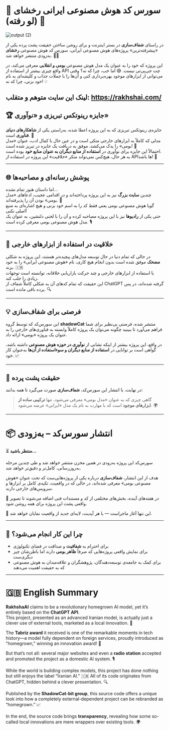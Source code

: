 # 🤖 سورس کد هوش مصنوعی ایرانی رخشای (لو رفته) 🚨

![output (2)](https://github.com/user-attachments/assets/41e6a251-ae69-476f-b796-3f0f059e43fe)


در راستای **شفاف‌سازی** در بستر اینترنت و برای روشن ساختن حقیقت پشت پرده یکی از «پیشرفته‌ترین» پروژه‌های هوش مصنوعی ایرانی، سورس کد هوش مصنوعی **رخشای** به‌زودی منتشر خواهد شد. 🕵️‍♂️

این پروژه که خود را به عنوان یک مدل هوش مصنوعی **بومی و انقلابی** معرفی می‌کند، در واقع چیزی بیشتر از استفاده از API چت جی‌پی‌تی نیست. 😅 اما خب، چرا که نه؟ وقتی می‌توانی از ابزارهای موجود بهره‌برداری کنی و آن‌ها را با جملات جذاب و کلیشه‌ای به نام خود بزنی، چرا که نه! 💡

لینک این سایت متوهم و متقلب: https://rakhshai.com/
---

## 🏆 جایزه رینوتکس تبریزی و «نوآوری»

جایزه‌ی رینوتکس تبریزی که به این پروژه اعطا شده، به‌راستی یکی از **شاهکارهای دنیای فناوری** است. 🤯  
مدلی که کاملاً به ابزارهای خارجی متکی است و در عین حال با کمال ادب، عنوان «مدل بومی» را یدک می‌کشد، موفق به دریافت یک جایزه در تبریز شده است! 🏅  
احتمالاً این جایزه برای نوآوری در **استفاده از منابع دیگران به عنوان منابع خود** بوده است.  
به هر حال، هیچ‌کس نمی‌تواند منکر «خلاقیت» این پروژه در استفاده از APIها باشد! 🔧

---

## 🌐 پوشش رسانه‌ای و مصاحبه‌ها

اما داستان هنوز تمام نشده...  
چندین **سایت بزرگ** نیز به این پروژه پرداخته‌اند و در اقدامی عجیب، ادعاهای «مدل بومی» بودن آن را پذیرفته‌اند. 🤨  
گویا هوش مصنوعی بومی یعنی فقط کد را به اسم خود بزنی و هیچ اشاره‌ای به منبع اصلی نکنی!  
حتی یکی از **رادیوها** نیز با این پروژه مصاحبه کرده و آن را با لحنی دلنشین، به عنوان یک مدل هوش مصنوعی بومی معرفی کرده است. 🎙️

---

## 🧠 خلاقیت در استفاده از ابزارهای خارجی

در حالی که تمام دنیا در حال توسعه مدل‌های پیچیده‌تر هستند، این پروژه به شکلی **مضحک** موفق شده است بدون انجام هیچ کاری، نام «هوش مصنوعی ایرانی» را به خود بزند. 🇮🇷  
با استفاده از ابزارهای خارجی و چند حرکت بازاریابی خلاقانه، توانسته است توجهات زیادی را جلب کند.  
این حقیقت که تمام کدهای آن به شکلی کاملاً شفاف از ChatGPT گرفته شده‌اند، در پس پرده باقی مانده است. 🔍

---

## 💡 فرصتی برای شفاف‌سازی

این سورس‌کد که توسط گروه **shadowCat** منتشر شده، فرصتی بی‌نظیر برای شما فراهم می‌آورد تا ببینید چگونه می‌توان یک پروژه کاملاً وابسته به فناوری‌های خارجی را به عنوان یک پروژه «بومی» ارائه داد.  

در واقع، این پروژه بیشتر از اینکه نشانی از **نوآوری در حوزه هوش مصنوعی** داشته باشد، گواهی است بر توانایی در **استفاده از منابع دیگران و سوء‌استفاده از آن‌ها** به‌عنوان کار خود. 📈

---

## 🧐 حقیقت پشت پرده

در نهایت، با انتشار این سورس‌کد، **شفاف‌سازی** صورت می‌گیرد تا همه بدانند:

> گاهی چیزی که به عنوان «مدل بومی» معرفی می‌شود، تنها **ترکیبی ساده از ابزارهای موجود** است که با مهارت به نام یک مدل «ایرانی» عرضه می‌شود. 🌍
---

# 📦 انتشار سورس‌کد – به‌زودی

⏳ **منتظر باشید...**

سورس‌کد این پروژه به‌زودی در همین مخزن منتشر خواهد شد و طی چندین مرحله به‌روزرسانی، کامل‌تر و دقیق‌تر خواهد شد.

هدف از این انتشار، **شفاف‌سازی** درباره یکی از پروژه‌هایی‌ست که تحت عنوان «هوش مصنوعی بومی» معرفی شده‌اند، در حالی که در واقعیت، تکیه‌ی کامل بر ابزارها و سرویس‌های خارجی دارند.

🧩 در هفته‌های آینده، بخش‌های مختلفی از کد و مستندات فنی اضافه می‌شوند تا تصویر واقعی پشت این پروژه برای همه روشن شود.

📢 این تنها آغاز ماجراست — با هر آپدیت، لایه‌ای جدید از واقعیت نمایان خواهد شد.

---

## 📌 چرا این کار انجام می‌شود؟

- برای احترام به **شفافیت** و صداقت در فضای تکنولوژی
- برای نمایش واقعی پروژه‌هایی که صرفاً **ظاهر بومی** دارند اما باطن‌شان چیز دیگری‌ست
- برای کمک به جامعه‌ی توسعه‌دهندگان، پژوهشگران و علاقه‌مندان به هوش مصنوعی که به حقیقت اهمیت می‌دهند


---

# 🇬🇧 English Summary

**RakhshaAI** claims to be a revolutionary homegrown AI model, yet it’s entirely based on the **ChatGPT API**.  
This project, presented as an advanced Iranian model, is actually just a clever use of external tools, marketed as a local innovation. 🧠

The **Tabriz award** it received is one of the remarkable moments in tech history—a model fully dependent on foreign services, proudly introduced as "homegrown," winning an innovation award! 🏅

But that’s not all: several major websites and even a **radio station** accepted and promoted the project as a domestic AI system. 🎙️

While the world is building complex models, this project has done nothing but still enjoys the label “Iranian AI.” 🇮🇷 All of its code originates from ChatGPT, hidden behind a clever presentation. 🔍

Published by the **ShadowCat-bit group**, this source code offers a unique look into how a completely external-dependent project can be rebranded as “homegrown.” 📈

In the end, the source code brings **transparency**, revealing how some so-called local innovations are mere wrappers over existing tools. 🌍
